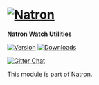 # [![Natron][natron-img]][natron-url]

[natron-img]: http://static.natronjs.com/img/natronjs.svg
[natron-url]: http://natronjs.com/

**Natron Watch Utilities**

[![Version][npm-img]][npm-url]
[![Downloads][dlm-img]][npm-url]

[![Gitter Chat][gitter-img]][gitter-url]

[npm-img]: https://img.shields.io/npm/v/natron-watch.svg
[npm-url]: https://npmjs.org/package/natron-watch
[dlm-img]: https://img.shields.io/npm/dm/natron-watch.svg

[gitter-img]: https://badges.gitter.im/Join%20Chat.svg
[gitter-url]: https://gitter.im/natronjs/natron

This module is part of [Natron][natron-url].
